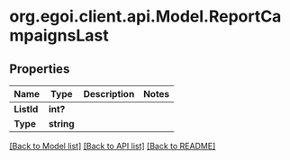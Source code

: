 # org.egoi.client.api.Model.ReportCampaignsLast
## Properties

Name | Type | Description | Notes
------------ | ------------- | ------------- | -------------
**ListId** | **int?** |  | 
**Type** | **string** |  | 

[[Back to Model list]](../README.md#documentation-for-models) [[Back to API list]](../README.md#documentation-for-api-endpoints) [[Back to README]](../README.md)

